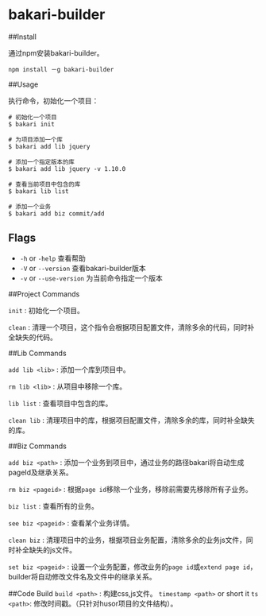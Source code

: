 bakari-builder
==============

##Install

通过npm安装bakari-builder。

	npm install －g bakari-builder

##Usage

执行命令，初始化一个项目：


	# 初始化一个项目
	$ bakari init
	
	# 为项目添加一个库
	$ bakari add lib jquery
	
	# 添加一个指定版本的库
	$ bakari add lib jquery -v 1.10.0
	
	# 查看当前项目中包含的库
	$ bakari lib list

	# 添加一个业务
	$ bakari add biz commit/add
	
## Flags
- `-h` or `-help` 查看帮助
- `-V` or `--version` 查看bakari-builder版本
- `-v` or `--use-version` 为当前命令指定一个版本


##Project Commands

`init` 	: 初始化一个项目。

`clean` : 清理一个项目，这个指令会根据项目配置文件，清除多余的代码，同时补全缺失的代码。

##Lib Commands

`add lib <lib>` : 添加一个库到项目中。

`rm lib <lib>` : 从项目中移除一个库。

`lib list` : 查看项目中包含的库。

`clean lib` : 清理项目中的库，根据项目配置文件，清除多余的库，同时补全缺失的库。


##Biz Commands

`add biz <path>` : 添加一个业务到项目中，通过业务的路径bakari将自动生成pageId及继承关系。

`rm biz <pageid>` : 根据`page id`移除一个业务，移除前需要先移除所有子业务。

`biz list` : 查看所有的业务。

`see biz <pageid>` : 查看某个业务详情。

`clean biz` : 清理项目中的业务，根据项目业务配置，清除多余的业务js文件，同时补全缺失的js文件。

`set biz <pageid>` : 设置一个业务配置，修改业务的`page id`或`extend page id`，builder将自动修改文件名及文件中的继承关系。

##Code Build
`build <path>` : 构建css,js文件。
`timestamp <path>` or short it `ts <path>`: 修改时间戳。（只针对husor项目的文件结构）。
